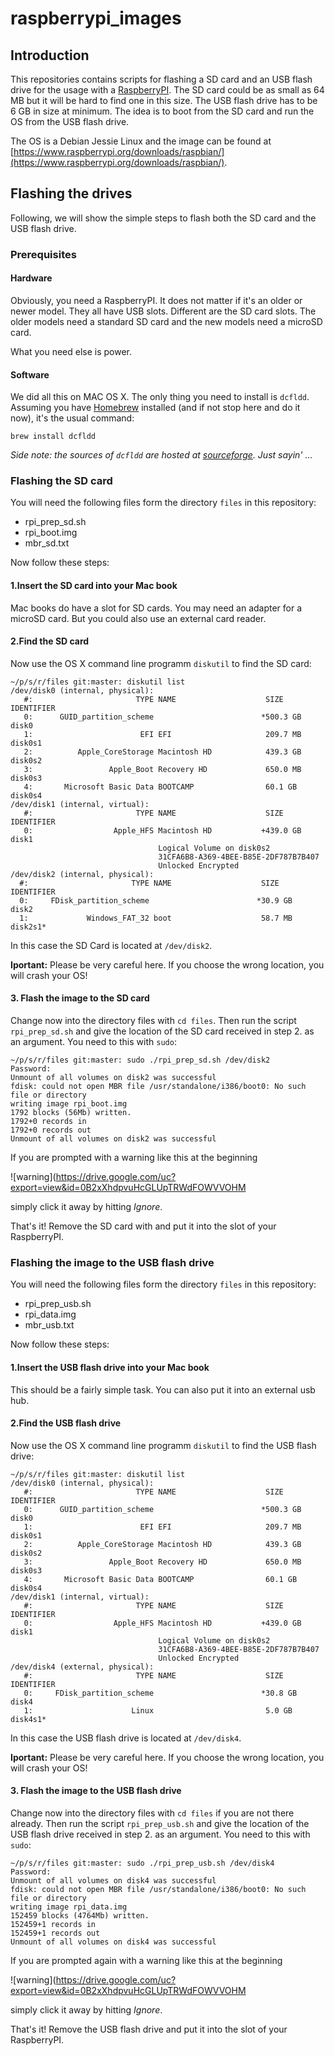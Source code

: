 # raspberrypi_images

## Introduction

This repositories contains scripts for flashing a SD card and an USB flash drive for the usage with a
[RaspberryPI](https://www.raspberrypi.org/). The SD card could be as small as 64 MB but it will be hard to find one
in this size. The USB flash drive has to be 6 GB in size at minimum. The idea is to boot from the SD card and run the
OS from the USB flash drive.

The OS is a Debian Jessie Linux and the image can be found at [https://www.raspberrypi.org/downloads/raspbian/](https://www.raspberrypi.org/downloads/raspbian/).

## Flashing the drives

Following, we will show the simple steps to flash both the SD card and the USB flash drive.

### Prerequisites

#### Hardware

Obviously, you need a RaspberryPI. It does not matter if it's an older or newer model. They all have USB slots. Different
are the SD card slots. The older models need a standard SD card and the new models need a microSD card.

What you need else is power.

#### Software

We did all this on MAC OS X. The only thing you need to install is `dcfldd`. Assuming you have [Homebrew](http://brew.sh/) installed
(and if not stop here and do it now), it's the usual command:

    brew install dcfldd

*Side note: the sources of `dcfldd` are hosted at [sourceforge](https://github.com/Homebrew/homebrew/blob/master/Library/Formula/dcfldd.rb). Just sayin' ...*

### Flashing the SD card

You will need the following files form the directory `files` in this repository:

* rpi\_prep\_sd.sh
* rpi_boot.img
* mbr_sd.txt

Now follow these steps:

#### 1.Insert the SD card into your Mac book

Mac books do have a slot for SD cards. You may need an adapter for a microSD card. But you could also use an external
card reader.

#### 2.Find the SD card

Now use the OS X command line programm `diskutil` to find the SD card:

    ~/p/s/r/files git:master: diskutil list
    /dev/disk0 (internal, physical):
       #:                       TYPE NAME                    SIZE       IDENTIFIER
       0:      GUID_partition_scheme                        *500.3 GB   disk0
       1:                        EFI EFI                     209.7 MB   disk0s1
       2:          Apple_CoreStorage Macintosh HD            439.3 GB   disk0s2
       3:                 Apple_Boot Recovery HD             650.0 MB   disk0s3
       4:       Microsoft Basic Data BOOTCAMP                60.1 GB    disk0s4
    /dev/disk1 (internal, virtual):
       #:                       TYPE NAME                    SIZE       IDENTIFIER
       0:                  Apple_HFS Macintosh HD           +439.0 GB   disk1
                                     Logical Volume on disk0s2
                                     31CFA6B8-A369-4BEE-B85E-2DF787B7B407
                                     Unlocked Encrypted
    /dev/disk2 (internal, physical):
      #:                       TYPE NAME                    SIZE       IDENTIFIER
      0:     FDisk_partition_scheme                        *30.9 GB    disk2
      1:             Windows_FAT_32 boot                    58.7 MB    disk2s1*

In this case the SD Card is located at `/dev/disk2`.

**Iportant:** Please be very careful here. If you choose the wrong location, you will crash your OS!

#### 3. Flash the image to the SD card

Change now into the directory files with `cd files`. Then run the script `rpi_prep_sd.sh` and give the location
of the SD card received in step 2. as an argument. You need to this with `sudo`:

    ~/p/s/r/files git:master: sudo ./rpi_prep_sd.sh /dev/disk2
    Password:
    Unmount of all volumes on disk2 was successful
    fdisk: could not open MBR file /usr/standalone/i386/boot0: No such file or directory
    writing image rpi_boot.img
    1792 blocks (56Mb) written.
    1792+0 records in
    1792+0 records out
    Unmount of all volumes on disk2 was successful

If you are prompted with a warning like this at the beginning

![warning](https://drive.google.com/uc?export=view&id=0B2xXhdpvuHcGLUpTRWdFOWVVOHM

simply click it away by hitting *Ignore*.

That's it! Remove the SD card with and put it into the slot of your RaspberryPI.

### Flashing the image to the USB flash drive

You will need the following files form the directory `files` in this repository:

* rpi\_prep\_usb.sh
* rpi_data.img
* mbr_usb.txt

Now follow these steps:

#### 1.Insert the USB flash drive into your Mac book

This should be a fairly simple task. You can also put it into an external usb hub.

#### 2.Find the USB flash drive

Now use the OS X command line programm `diskutil` to find the USB flash drive:

    ~/p/s/r/files git:master: diskutil list
    /dev/disk0 (internal, physical):
       #:                       TYPE NAME                    SIZE       IDENTIFIER
       0:      GUID_partition_scheme                        *500.3 GB   disk0
       1:                        EFI EFI                     209.7 MB   disk0s1
       2:          Apple_CoreStorage Macintosh HD            439.3 GB   disk0s2
       3:                 Apple_Boot Recovery HD             650.0 MB   disk0s3
       4:       Microsoft Basic Data BOOTCAMP                60.1 GB    disk0s4
    /dev/disk1 (internal, virtual):
       #:                       TYPE NAME                    SIZE       IDENTIFIER
       0:                  Apple_HFS Macintosh HD           +439.0 GB   disk1
                                     Logical Volume on disk0s2
                                     31CFA6B8-A369-4BEE-B85E-2DF787B7B407
                                     Unlocked Encrypted
    /dev/disk4 (external, physical):
       #:                       TYPE NAME                    SIZE       IDENTIFIER
       0:     FDisk_partition_scheme                        *30.8 GB    disk4
       1:                      Linux                         5.0 GB     disk4s1*

In this case the USB flash drive is located at `/dev/disk4`.

**Iportant:** Please be very careful here. If you choose the wrong location, you will crash your OS!

#### 3. Flash the image to the USB flash drive

Change now into the directory files with `cd files` if you are not there already. Then run the script `rpi_prep_usb.sh`
and give the location of the USB flash drive received in step 2. as an argument. You need to this with `sudo`:

    ~/p/s/r/files git:master: sudo ./rpi_prep_usb.sh /dev/disk4
    Password:
    Unmount of all volumes on disk4 was successful
    fdisk: could not open MBR file /usr/standalone/i386/boot0: No such file or directory
    writing image rpi_data.img
    152459 blocks (4764Mb) written.
    152459+1 records in
    152459+1 records out
    Unmount of all volumes on disk4 was successful

If you are prompted again with a warning like this at the beginning

![warning](https://drive.google.com/uc?export=view&id=0B2xXhdpvuHcGLUpTRWdFOWVVOHM

simply click it away by hitting *Ignore*.

That's it! Remove the USB flash drive and put it into the slot of your RaspberryPI.
